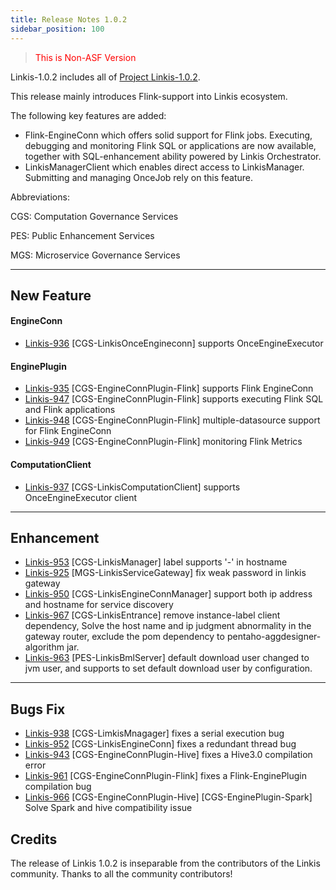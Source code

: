 ```yaml
---
title: Release Notes 1.0.2
sidebar_position: 100
--- 
```

><font color='red'> This is Non-ASF Version </font>

Linkis-1.0.2 includes all of [Project Linkis-1.0.2](https://github.com/apache/linkis/projects/11).

This release mainly introduces Flink-support into Linkis ecosystem. 

The following key features are added: 
* Flink-EngineConn which offers solid support for Flink jobs. Executing, debugging and monitoring Flink SQL or applications are now available, together with SQL-enhancement ability powered by Linkis Orchestrator.
* LinkisManagerClient which enables direct access to LinkisManager.  Submitting and managing OnceJob rely on this feature.


Abbreviations:

CGS: Computation Governance Services

PES: Public Enhancement Services

MGS: Microservice Governance Services

---

## New Feature

#### EngineConn
* [Linkis-936](https://github.com/apache/linkis/pull/936)  [CGS-LinkisOnceEngineconn] supports OnceEngineExecutor

#### EnginePlugin
* [Linkis-935](https://github.com/apache/linkis/pull/935)  [CGS-EngineConnPlugin-Flink] supports Flink EngineConn
* [Linkis-947](https://github.com/apache/linkis/pull/947)  [CGS-EngineConnPlugin-Flink] supports executing Flink SQL and Flink applications
* [Linkis-948](https://github.com/apache/linkis/pull/948)  [CGS-EngineConnPlugin-Flink] multiple-datasource support for Flink EngineConn
* [Linkis-949](https://github.com/apache/linkis/pull/949)  [CGS-EngineConnPlugin-Flink] monitoring Flink Metrics

#### ComputationClient
* [Linkis-937](https://github.com/apache/linkis/pull/937)  [CGS-LinkisComputationClient] supports OnceEngineExecutor client

---

## Enhancement
* [Linkis-953](https://github.com/apache/linkis/pull/953)  [CGS-LinkisManager] label supports '-' in hostname
* [Linkis-925](https://github.com/apache/linkis/pull/925)  [MGS-LinkisServiceGateway] fix weak password in linkis gateway 
* [Linkis-950](https://github.com/apache/linkis/pull/950)  [CGS-LinkisEngineConnManager] support both ip address and hostname for service discovery
* [Linkis-967](https://github.com/apache/linkis/pull/967) [CGS-LinkisEntrance] remove instance-label client dependency, Solve the host name and ip judgment abnormality in the gateway router, exclude the pom dependency to pentaho-aggdesigner-algorithm jar.
* [Linkis-963](https://github.com/apache/linkis/pull/963)  [PES-LinkisBmlServer] default download user changed to jvm user, and supports to set default download user by configuration.

---
## Bugs Fix

* [Linkis-938](https://github.com/apache/linkis/pull/938)  [CGS-LimkisMnagager] fixes a serial execution bug
* [Linkis-952](https://github.com/apache/linkis/pull/952)  [CGS-LinkisEngineConn] fixes a redundant thread bug
* [Linkis-943](https://github.com/apache/linkis/pull/943)  [CGS-EngineConnPlugin-Hive] fixes a Hive3.0 compilation error
* [Linkis-961](https://github.com/apache/linkis/pull/961)  [CGS-EngineConnPlugin-Flink] fixes a Flink-EnginePlugin compilation bug
* [Linkis-966](https://github.com/apache/linkis/pull/966)  [CGS-EngineConnPlugin-Hive] [CGS-EnginePlugin-Spark] Solve Spark and hive compatibility issue

## Credits  

The release of Linkis 1.0.2 is inseparable from the contributors of the Linkis community. Thanks to all the community contributors! 

